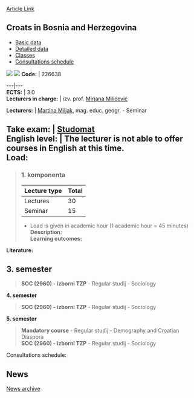 [Article Link](https://www.fhs.hr/en/course/cibah)

## Croats in Bosnia and Herzegovina
  * [Basic data](https://www.fhs.hr/en/course/cibah#v1id-523753_309511_1_0 "Basic data")
  * [Detailed data](https://www.fhs.hr/en/course/cibah#v1id-523753_309511_1_1 "Detailed data")
  * [Classes](https://www.fhs.hr/en/course/cibah#v1id-523753_309511_1_2 "Classes")
  * [Consultations schedule](https://www.fhs.hr/en/course/cibah#v1id-523753_309511_1_3 "Consultations schedule")


[![](https://www.fhs.hr/img/flags/gif/hr.gif)](https://www.fhs.hr/predmet/hubh) [![](https://www.fhs.hr/img/flags/gif/gb.gif)](https://www.fhs.hr/en/course/cibah)
**Code:** |  226638  
  
---|---  
**ECTS:** |  3.0   
**Lecturers in charge:** |  izv. prof. [Mirjana Milićević](https://www.fhs.hr/staff/mirjana.milicevic)   
  
**Lecturers:** |  [Martina Miljak](https://www.fhs.hr/djelatnik/martina.miljak), mag. educ. geogr. - Seminar  
  
**Take exam:** |  [Studomat](http://www.isvu.hr/studomat)  
**English level:** |  The lecturer is not able to offer courses in English at this time.   
**Load:**  
---  
> ### 1. komponenta
> | Lecture type | Total  
> ---|---  
> Lectures | 30  
> Seminar | 15  
> * Load is given in academic hour (1 academic hour = 45 minutes)   
**Description:**  
> **Learning outcomes:**  

  
**Literature:**  

  
**3. semester**  
---  
> **SOC (2960) - izborni TZP** - Regular studij - Sociology  
>   
  
**4. semester**  
> **SOC (2960) - izborni TZP** - Regular studij - Sociology  
>   
  
**5. semester**  
> **Mandatory course** - Regular studij - Demography and Croatian Diaspora  
>  **SOC (2960) - izborni TZP** - Regular studij - Sociology  
>   
Consultations schedule: 


## News
[News archive](https://www.fhs.hr/en/course/cibah?@=21gzn#news_121832 "News archive")
